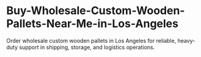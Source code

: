 # Buy-Wholesale-Custom-Wooden-Pallets-Near-Me-in-Los-Angeles
Order wholesale custom wooden pallets in Los Angeles for reliable, heavy-duty support in shipping, storage, and logistics operations.
